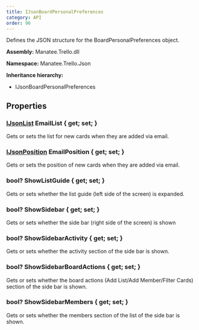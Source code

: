 ```yaml
---
title: IJsonBoardPersonalPreferences
category: API
order: 96
---
```


Defines the JSON structure for the BoardPersonalPreferences object.

**Assembly:** Manatee.Trello.dll

**Namespace:** Manatee.Trello.Json

**Inheritance hierarchy:**

- IJsonBoardPersonalPreferences

## Properties

### [IJsonList](../IJsonList#ijsonlist) EmailList { get; set; }

Gets or sets the list for new cards when they are added via email.

### [IJsonPosition](../IJsonPosition#ijsonposition) EmailPosition { get; set; }

Gets or sets the position of new cards when they are added via email.

### bool? ShowListGuide { get; set; }

Gets or sets whether the list guide (left side of the screen) is expanded.

### bool? ShowSidebar { get; set; }

Gets or sets whether the side bar (right side of the screen) is shown

### bool? ShowSidebarActivity { get; set; }

Gets or sets whether the activity section of the side bar is shown.

### bool? ShowSidebarBoardActions { get; set; }

Gets or sets whether the board actions (Add List/Add Member/Filter Cards) section of the side bar is shown.

### bool? ShowSidebarMembers { get; set; }

Gets or sets whether the members section of the list of the side bar is shown.

